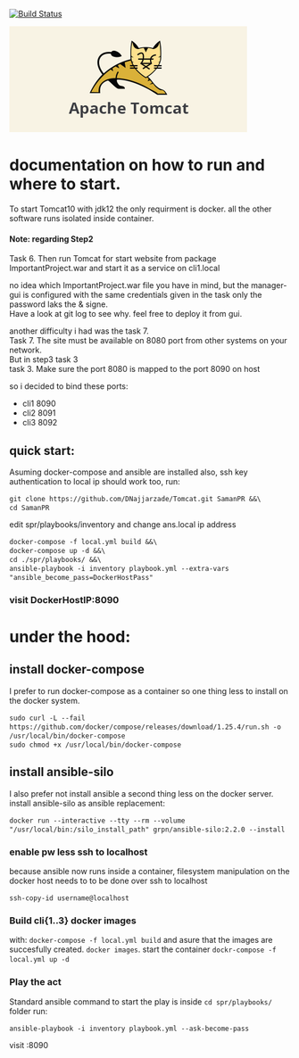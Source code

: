 [![Build Status](https://drone.home.najjarza.de/api/badges/dariush/Tomcat/status.svg)](https://drone.home.najjarza.de/dariush/Tomcat)  

![tomcat](spr/playbooks/tomcat.png)
# documentation on how to run and where to start.

To start Tomcat10 with jdk12 the only requirment is docker. all the other software runs isolated inside container.

#### Note: regarding Step2 

Task 6. Then run Tomcat for start website from package ImportantProject.war and start it as a service on cli1.local  

no idea which ImportantProject.war file you have in mind, but the manager-gui is configured with the same credentials given in the task only the password laks the & signe.  
Have a look at git log to see why. feel free to deploy it from gui.

another difficulty i had was the task 7.  
Task 7. The site must be available on 8080 port from other systems on your network.  
But in step3 task 3  
task 3. Make sure the port 8080 is mapped to the port 8090 on host  

so i decided to bind these ports:
* cli1 8090
* cli2 8091
* cli3 8092

## quick start:
Asuming docker-compose and ansible are installed also, ssh key authentication to local ip should work too, run:

```
git clone https://github.com/DNajjarzade/Tomcat.git SamanPR &&\
cd SamanPR
```

edit spr/playbooks/inventory and change ans.local ip address

```
docker-compose -f local.yml build &&\
docker-compose up -d &&\
cd ./spr/playbooks/ &&\
ansible-playbook -i inventory playbook.yml --extra-vars "ansible_become_pass=DockerHostPass" 
```

### visit DockerHostIP:8090

# under the hood:
## install docker-compose
I prefer to run docker-compose as a container so one thing less to install on the docker system. 

```
sudo curl -L --fail https://github.com/docker/compose/releases/download/1.25.4/run.sh -o /usr/local/bin/docker-compose
sudo chmod +x /usr/local/bin/docker-compose
```

## install ansible-silo
I also prefer not install ansible a second thing less on the docker server. install ansible-silo as ansible replacement:

```
docker run --interactive --tty --rm --volume "/usr/local/bin:/silo_install_path" grpn/ansible-silo:2.2.0 --install
```

### enable pw less ssh to localhost
because ansible now runs inside a container, filesystem manipulation on the docker host needs to to be done over ssh to localhost

```
ssh-copy-id username@localhost
```  

### Build cli{1..3} docker images 
with: ```docker-compose -f local.yml build``` and asure that the images are succesfully created. ```docker images```.
start the container ```dockr-compose -f local.yml up -d```

### Play the act
Standard ansible command to start the play is inside ```cd spr/playbooks/``` folder run:

```
ansible-playbook -i inventory playbook.yml --ask-become-pass
```

visit <Host IP>:8090

